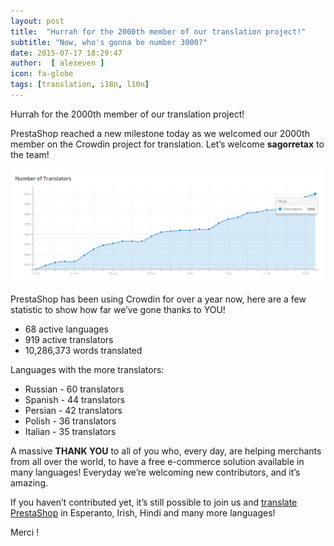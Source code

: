 ```yaml
---
layout: post
title:  "Hurrah for the 2000th member of our translation project!"
subtitle: "Now, who's gonna be number 3000?"
date: 2015-07-17 18:29:47
author:  [ alexeven ]
icon: fa-globe
tags: [translation, i18n, l10n]
---
```



Hurrah for the 2000th member of our translation project!

PrestaShop reached a new milestone today as we welcomed our 2000th member on the Crowdin project for translation.
Let’s welcome **sagorretax** to the team!

![Yep, that’s 2,000 members!](/assets/images/2015/07/Crowdin_2000.png)

PrestaShop has been using Crowdin for over a year now, here are a few statistic to show how far we’ve gone thanks to YOU!

* 68 active languages
* 919 active translators
* 10,286,373 words translated

Languages with the more translators:

* Russian - 60 translators
* Spanish - 44 translators
* Persian - 42 translators
* Polish - 36 translators
* Italian - 35 translators

A massive **THANK YOU** to all of you who, every day, are helping merchants from all over the world, to have a free e-commerce solution available in many languages!
Everyday we’re welcoming new contributors, and it’s amazing.

If you haven’t contributed yet, it’s still possible to join us and [translate PrestaShop](https://crowdin.com/project/prestashop-official) in Esperanto, Irish, Hindi and many more languages!

Merci !
